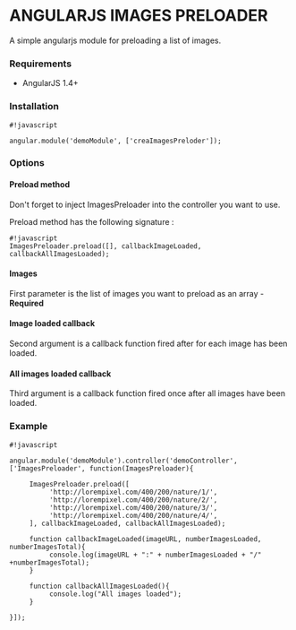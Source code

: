 # ANGULARJS IMAGES PRELOADER #

A simple angularjs module for preloading a list of images.

### Requirements ###

* AngularJS 1.4+

### Installation ###

```
#!javascript

angular.module('demoModule', ['creaImagesPreloder']);
```

### Options ###

#### Preload method ####
Don't forget to inject ImagesPreloader into the controller you want to use.

Preload method has the following signature :

```
#!javascript
ImagesPreloader.preload([], callbackImageLoaded, callbackAllImagesLoaded);
```

#### Images ####
First parameter is the list of images you want to preload as an array - **Required**

#### Image loaded callback ####
Second argument is a callback function fired after for each image has been loaded.

#### All images loaded callback ####
Third argument is a callback function fired once after all images have been loaded.


### Example ###

```
#!javascript

angular.module('demoModule').controller('demoController', ['ImagesPreloader', function(ImagesPreloader){
     
     ImagesPreloader.preload([
          'http://lorempixel.com/400/200/nature/1/',
          'http://lorempixel.com/400/200/nature/2/',
          'http://lorempixel.com/400/200/nature/3/',
          'http://lorempixel.com/400/200/nature/4/',
     ], callbackImageLoaded, callbackAllImagesLoaded);

     function callbackImageLoaded(imageURL, numberImagesLoaded, numberImagesTotal){
          console.log(imageURL + ":" + numberImagesLoaded + "/" +numberImagesTotal);
     }

     function callbackAllImagesLoaded(){
          console.log("All images loaded");
     }

}]);
```